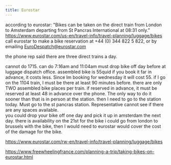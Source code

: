 ```yaml
---
title: Eurostar
---
```



according to eurostar: "Bikes can be taken on the direct train from London to Amsterdam departing from St Pancras International at 08:31 only.”
https://www.eurostar.com/us-en/travel-info/travel-planning/luggage/bikes
call eurostar to make a bike reservation at +44 (0) 344 822 5 822, or by emailing EuroDespatch@eurostar.com

the phone rep said there are three direct trains a day.

cannot do 1715.
can do 7:16am and 11:04am 
must drop bike off day before at luggage dispatch office. 
assembled bike is 55quid
if you book it far in advance, it costs less.  Since Im booking for wednesday it will cost 55.  if I go on the 1104 train, I must be there at least 90 minutes before.  there are only TWO assembled bike places per train.  if reserved in advance, it must be reserved at least 48 in advance over the phone.  The only way to do it sooner than that is in person at the station.  then I need to go to the station today.  Must go to the st pancras station.  Representative cannot see if there are any spaces available.  
you could drop your bike off one day and pick it up in amsterdam the next day.  there is availability on the 21st for the bike
i could go from london to brussels with the bike, then I would need to
eurostar would cover the cost of the damage for the bike.  

https://www.eurostar.com/rw-en/travel-info/travel-planning/luggage/bikes

https://www.freewheelingfrance.com/planning-a-trip/taking-bikes-on-eurostar.html
